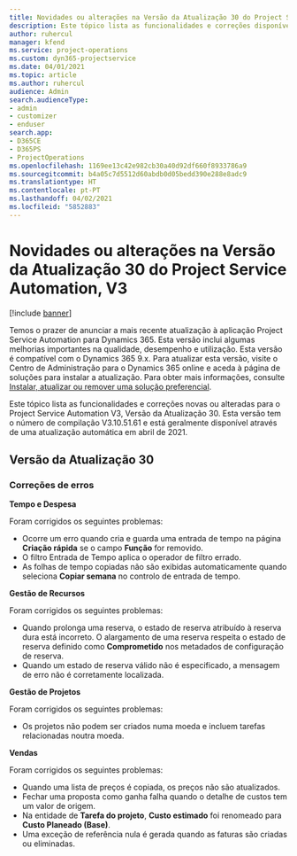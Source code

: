 ```yaml
---
title: Novidades ou alterações na Versão da Atualização 30 do Project Service Automation, V3
description: Este tópico lista as funcionalidades e correções disponíveis no Project Service Automation V3, Versão da Atualização 30, V3.
author: ruhercul
manager: kfend
ms.service: project-operations
ms.custom: dyn365-projectservice
ms.date: 04/01/2021
ms.topic: article
ms.author: ruhercul
audience: Admin
search.audienceType:
- admin
- customizer
- enduser
search.app:
- D365CE
- D365PS
- ProjectOperations
ms.openlocfilehash: 1169ee13c42e982cb30a40d92df660f8933786a9
ms.sourcegitcommit: b4a05c7d5512d60abdb0d05bedd390e288e8adc9
ms.translationtype: HT
ms.contentlocale: pt-PT
ms.lasthandoff: 04/02/2021
ms.locfileid: "5852883"
---
```

# <a name="whats-new-or-changed-in-project-service-automation-update-release-30-v3"></a>Novidades ou alterações na Versão da Atualização 30 do Project Service Automation, V3

[!include [banner](../includes/psa-now-project-operations.md)]

Temos o prazer de anunciar a mais recente atualização à aplicação Project Service Automation para Dynamics 365. Esta versão inclui algumas melhorias importantes na qualidade, desempenho e utilização. Esta versão é compatível com o Dynamics 365 9.x. Para atualizar esta versão, visite o Centro de Administração para o Dynamics 365 online e aceda à página de soluções para instalar a atualização. Para obter mais informações, consulte [Instalar, atualizar ou remover uma solução preferencial](https://docs.microsoft.com/power-platform/admin/install-remove-preferred-solution).

Este tópico lista as funcionalidades e correções novas ou alteradas para o Project Service Automation V3, Versão da Atualização 30. Esta versão tem o número de compilação V3.10.51.61 e está geralmente disponível através de uma atualização automática em abril de 2021.

## <a name="update-release-30"></a>Versão da Atualização 30

### <a name="bug-fixes"></a>Correções de erros

**Tempo e Despesa**

Foram corrigidos os seguintes problemas:

- Ocorre um erro quando cria e guarda uma entrada de tempo na página **Criação rápida** se o campo **Função** for removido.
- O filtro Entrada de Tempo aplica o operador de filtro errado.
- As folhas de tempo copiadas não são exibidas automaticamente quando seleciona **Copiar semana** no controlo de entrada de tempo.

**Gestão de Recursos**

Foram corrigidos os seguintes problemas:

- Quando prolonga uma reserva, o estado de reserva atribuído à reserva dura está incorreto. O alargamento de uma reserva respeita o estado de reserva definido como **Comprometido** nos metadados de configuração de reserva.
- Quando um estado de reserva válido não é especificado, a mensagem de erro não é corretamente localizada.

**Gestão de Projetos**

Foram corrigidos os seguintes problemas:

- Os projetos não podem ser criados numa moeda e incluem tarefas relacionadas noutra moeda.

**Vendas**

Foram corrigidos os seguintes problemas:

- Quando uma lista de preços é copiada, os preços não são atualizados.
- Fechar uma proposta como ganha falha quando o detalhe de custos tem um valor de origem.
- Na entidade de **Tarefa do projeto**, **Custo estimado** foi renomeado para **Custo Planeado (Base)**.
- Uma exceção de referência nula é gerada quando as faturas são criadas ou eliminadas.
